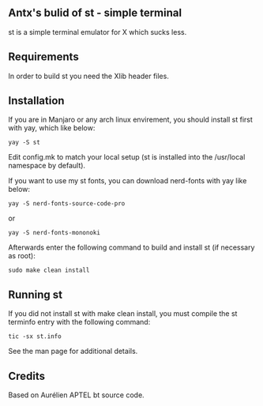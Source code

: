 Antx's bulid of st - simple terminal
--------------------
st is a simple terminal emulator for X which sucks less.

Requirements
------------
In order to build st you need the Xlib header files.

Installation
------------
If you are in Manjaro or any arch linux envirement, you should install st first with yay, which like below:

    yay -S st

Edit config.mk to match your local setup (st is installed into
the /usr/local namespace by default).

If you want to use my st fonts, you can download nerd-fonts with yay like below:

    yay -S nerd-fonts-source-code-pro 

or

    yay -S nerd-fonts-mononoki

Afterwards enter the following command to build and install st (if
necessary as root):

    sudo make clean install

Running st
----------
If you did not install st with make clean install, you must compile
the st terminfo entry with the following command:

    tic -sx st.info

See the man page for additional details.

Credits
-------
Based on Aurélien APTEL <aurelien dot aptel at gmail dot com> bt source code.

